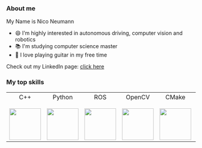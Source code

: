 ### About me

My Name is Nico Neumann
- 😄 I’m highly interested in autonomous driving, computer vision and robotics
- 📚 I'm studying computer science master
- 🎵 I love playing guitar in my free time

Check out my LinkedIn page: [click here](https://www.linkedin.com/in/neumann-nico/)
<!--
![https://www.linkedin.com/in/neumann-nico/](LinkedIn.svg)
-->

### My top skills
<table>
  <tbody>
    <tr valign="top">
      <td width="16.67%" align="center">
        <span>C++</span><br><br> 
        <img height="84px" src="https://upload.wikimedia.org/wikipedia/commons/1/18/ISO_C%2B%2B_Logo.svg">
      </td>
      <td width="16.67%" align="center">
        <span>Python</span><br><br>
        <img height="84px" src="https://upload.wikimedia.org/wikipedia/commons/c/c3/Python-logo-notext.svg">        
      </td>
      <td width="16.67%" align="center">
        <span>ROS</span><br><br>
        <img height="84px" src="https://upload.wikimedia.org/wikipedia/commons/b/bb/Ros_logo.svg">
      </td>
      <td width="16.67%" align="center">
        <span>OpenCV</span><br><br>
        <img height="84px" src="https://upload.wikimedia.org/wikipedia/commons/3/32/OpenCV_Logo_with_text_svg_version.svg">
      </td>
       <td width="16.67%" align="center">
        <span>CMake</span><br><br>
        <img height="84px" src="https://upload.wikimedia.org/wikipedia/commons/1/13/Cmake.svg">
      </td>
      <td width="16.67%" align="center">
        <span>Linux</span><br><br>
        <img height="84px" src="https://upload.wikimedia.org/wikipedia/commons/3/35/Tux.svg">
      </td>      
    </tr>
  </tbody>
</table>

<!--
### Stats
![github stats](https://github-readme-stats.vercel.app/api?username=neumann-nico&show_icons=true)
-->

<!--
**neumann-nico/neumann-nico** is a ✨ _special_ ✨ repository because its `README.md` (this file) appears on your GitHub profile.

Here are some ideas to get you started:

- 🔭 I’m currently working on ...
- 🌱 I’m currently learning ...
- 👯 I’m looking to collaborate on ...
- 🤔 I’m looking for help with ...
- 💬 Ask me about ...
- 📫 How to reach me: ...
- 😄 Pronouns: ...
- ⚡ Fun fact: ...
-->
